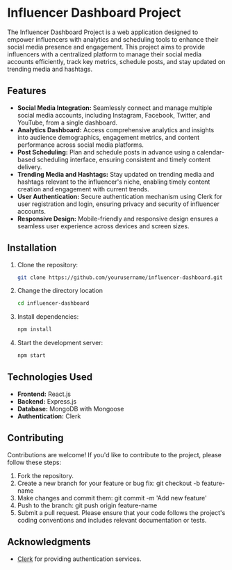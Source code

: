 # Influencer Dashboard Project

The Influencer Dashboard Project is a web application designed to empower influencers with analytics and scheduling tools to enhance their social media presence and engagement. This project aims to provide influencers with a centralized platform to manage their social media accounts efficiently, track key metrics, schedule posts, and stay updated on trending media and hashtags.

## Features

- **Social Media Integration:** Seamlessly connect and manage multiple social media accounts, including Instagram, Facebook, Twitter, and YouTube, from a single dashboard.
- **Analytics Dashboard:** Access comprehensive analytics and insights into audience demographics, engagement metrics, and content performance across social media platforms.
- **Post Scheduling:** Plan and schedule posts in advance using a calendar-based scheduling interface, ensuring consistent and timely content delivery.
- **Trending Media and Hashtags:** Stay updated on trending media and hashtags relevant to the influencer's niche, enabling timely content creation and engagement with current trends.
- **User Authentication:** Secure authentication mechanism using Clerk for user registration and login, ensuring privacy and security of influencer accounts.
- **Responsive Design:** Mobile-friendly and responsive design ensures a seamless user experience across devices and screen sizes.

## Installation

1. Clone the repository:
   ```bash
   git clone https://github.com/yourusername/influencer-dashboard.git
2. Change the directory location
    ```bash
    cd influencer-dashboard
3. Install dependencies:
    ```bash
    npm install
4. Start the development server:
    ```bash
    npm start
## Technologies Used
- **Frontend:** React.js
- **Backend:** Express.js
- **Database:** MongoDB with Mongoose
- **Authentication:** Clerk
## Contributing
Contributions are welcome! If you'd like to contribute to the project, please follow these steps:

1. Fork the repository.
2. Create a new branch for your feature or bug fix: git checkout -b feature-name
3. Make changes and commit them: git commit -m 'Add new feature'
4. Push to the branch: git push origin feature-name
5. Submit a pull request.
Please ensure that your code follows the project's coding conventions and includes relevant documentation or tests.

## Acknowledgments
- [Clerk](https://clerk.dev/) for providing authentication services.
